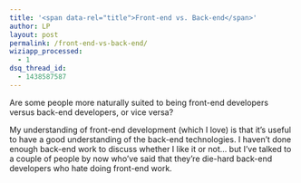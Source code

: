 ```yaml
---
title: '<span data-rel="title">Front-end vs. Back-end</span>'
author: LP
layout: post
permalink: /front-end-vs-back-end/
wiziapp_processed:
  - 1
dsq_thread_id:
  - 1438587587
---
```


<p>
  Are some people more naturally suited to being front-end developers versus back-end developers, or vice versa?
</p>

<p>
  My understanding of front-end development (which I love) is that it&#8217;s useful to have a good understanding of the back-end technologies. I haven&#8217;t done enough back-end work to discuss whether I like it or not&#8230; but I&#8217;ve talked to a couple of people by now who&#8217;ve said that they&#8217;re die-hard back-end developers who hate doing front-end work.
</p>